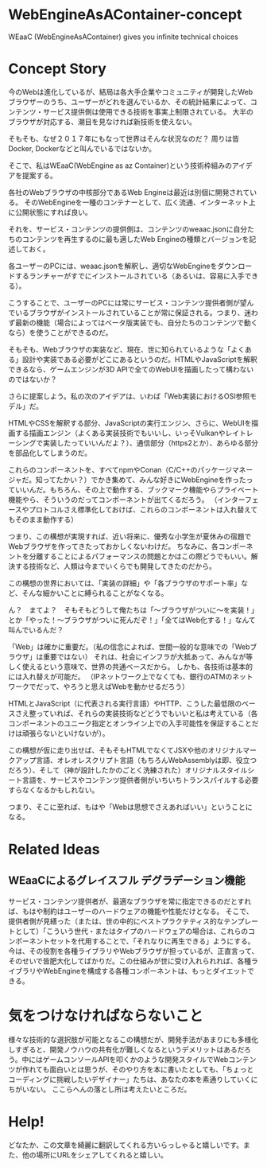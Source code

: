 # WebEngineAsAContainer-concept

WEaaC (WebEngineAsAContainer) gives you infinite technical choices

# Concept Story

今のWebは進化しているが、結局は各大手企業やコミュニティが開発したWebブラウザーのうち、ユーザーがどれを選んでいるか、その統計結果によって、コンテンツ・サービス提供側は使用できる技術を事実上制限されている。
大半のブラウザが対応する、潮目を見なければ新技術を使えない。

そもそも、なぜ２０１７年にもなって世界はそんな状況なのだ？
周りは皆 Docker, Dockerなどと叫んでいるではないか。

そこで、私はWEaaC(WebEngine as az Container)という技術枠組みのアイデアを提案する。

各社のWebブラウザの中核部分であるWeb Engineは最近は別個に開発されている。
そのWebEngineを一種のコンテナーとして、広く流通、インターネット上に公開状態にすれば良い。

それを、サービス・コンテンツの提供側は、コンテンツのweaac.jsonに自分たちのコンテンツを再生するのに最も適したWeb Engineの種類とバージョンを記述しておく。

各ユーザーのPCには、weaac.jsonを解釈し、適切なWebEngineをダウンロードするランチャーがすでにインストールされている（あるいは、容易に入手できる）。

こうすることで、ユーザーのPCには常にサービス・コンテンツ提供者側が望んでいるブラウザがインストールされていることが常に保証される。つまり、迷わず最新の機能（場合によってはベータ版実装でも、自分たちのコンテンツで動くなら）を使うことができるのだ。

そもそも、Webブラウザの実装など、現在、世に知られているような「よくある」設計や実装である必要がどこにあるというのだ。HTMLやJavaScriptを解釈できるなら、ゲームエンジンが3D APIで全てのWebUIを描画したって構わないのではないか？

さらに提案しよう。私の次のアイデアは、いわば「Web実装におけるOSI参照モデル」だ。

HTMLやCSSを解釈する部分、JavaScriptの実行エンジン、さらに、WebUIを描画する描画エンジン（よくある実装技術でもいいし、いっそVulkanやレイトレーシングで実装したっていいんだよ？）、通信部分（https2とか）、あらゆる部分を部品化してしまうのだ。

これらのコンポーネントを、すべてnpmやConan（C/C++のパッケージマネージャだ。知ってたかい？）でかき集めて、みんな好きにWebEngineを作ったっていいんだ。もちろん、その上で動作する、ブックマーク機能やらプライベート機能やら、そういうのだってコンポーネントが出てくるだろう。
（インターフェースやプロトコルさえ標準化しておけば、これらのコンポーネントは入れ替えてもそのまま動作する）

つまり、この構想が実現すれば、近い将来に、優秀な小学生が夏休みの宿題でWebブラウザを作ってきたっておかしくないわけだ。
ちなみに、各コンポーネントを分離することによるパフォーマンスの問題とかはこの際どうでもいい。解決する技術など、人類は今までいくらでも開発してきたのだから。

この構想の世界においては、「実装の詳細」や「各ブラウザのサポート率」など、そんな細かいことに縛られることがなくなる。

ん？　まてよ？　そもそもどうして俺たちは「〜ブラウザがついに〜を実装！」とか「やった！〜ブラウザがついに死んだぞ！」「全てはWeb化する！」なんて叫んでいるんだ？

「Web」は確かに重要だ。（私の信念によれば、世間一般的な意味での「Webブラウザ」は重要ではない）
それは、社会にインフラが大抵あって、みんなが等しく使えるという意味で、世界の共通ベースだから。
しかも、各技術は基本的には入れ替えが可能だ。
（IPネットワーク上でなくても、銀行のATMのネットワークでだって、やろうと思えばWebを動かせるだろう）

HTMLとJavaScript（に代表される実行言語）やHTTP、こうした最低限のベースさえ整っていれば、それらの実装技術などどうでもいいと私は考えている（各コンポーネントのユニーク指定とオンライン上での入手可能性を保証することだけは頑張らないといけないが）。

この構想が仮に走り出せば、そもそもHTMLでなくてJSXや他のオリジナルマークアップ言語、オレオレスクリプト言語（もちろんWebAssemblyは即、役立つだろう）、そして（神が設計したかのごとく洗練された）オリジナルスタイルシート言語を、サービスやコンテンツ提供者側がいちいちトランスパイルする必要すらなくなるかもしれない。

つまり、そこに至れば、もはや「Webは思想でさえあればいい」ということになる。

# Related Ideas

## WEaaCによるグレイスフル デグラデーション機能

サービス・コンテンツ提供者が、最適なブラウザを常に指定できるのだとすれば、もはや制約はユーザーのハードウェアの機能や性能だけとなる。
そこで、提供者側が見繕った（または、世の中的にベストプラクテティス的なテンプレートとして）「こういう世代・またはタイプのハードウェアの場合は、これらのコンポーネントセットを代用することで、「それなりに再生できる」ようにする。
今は、その役割を各種ライブラリやWebブラウザが担っているが、正直言って、そのせいで皆肥大化してばかりだ。この仕組みが世に受け入れられれば、各種ライブラリやWebEngineを構成する各種コンポーネントは、もっとダイエットできる。

# 気をつけなければならないこと

様々な技術的な選択肢が可能となるこの構想だが、開発手法があまりにも多様化しすぎると、開発ノウハウの共有化が難しくなるというデメリットはあるだろう。中にはゲームコンソールAPIを叩くかのような開発スタイルでWebコンテンツが作れても面白いとは思うが、そのやり方を本に書いたとしても、「ちょっとコーディングに挑戦したいデザイナー」たちは、あなたの本を素通りしていくにちがいない。
ここらへんの落とし所は考えたいところだ。

# Help!

どなたか、この文章を綺麗に翻訳してくれる方いらっしゃると嬉しいです。また、他の場所にURLをシェアしてくれると嬉しい。

